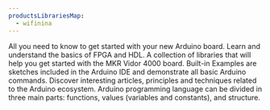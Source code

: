 ```yaml
---
productsLibrariesMap:
  - wifinina
---
```


<EssentialsColumn title="First Steps">
  <EssentialElement title="Quickstart Guide" type="getting-started" link="/software/ide-v2/tutorials/ide-v2-board-manager">
    All you need to know to get started with your new Arduino board.
  </EssentialElement>

  <EssentialElement title="FPGA & HDL basics" type="getting-started" link="/learn/programming/vidor">
    Learn and understand the basics of FPGA and HDL.
  </EssentialElement>


</EssentialsColumn>

<EssentialsColumn title="Suggested Libraries">
  <EssentialElement title="Vidor Libraries (Collection)" type="library" link="https://github.com/vidor-libraries">
    A collection of libraries that will help you get started with the MKR Vidor 4000 board.
  </EssentialElement>
</EssentialsColumn>

<EssentialsColumn title="Arduino Basics">
  <EssentialElement title="Built-in Examples" type="tutorial" link="/built-in-examples/">
    Built-in Examples are sketches included in the Arduino IDE and demonstrate all basic Arduino commands.
  </EssentialElement>
  <EssentialElement title="Learn" type="resource" link="/learn/">
    Discover interesting articles, principles and techniques related to the Arduino ecosystem.
  </EssentialElement>
  <EssentialElement title="Language References" type="resource" link="https://www.arduino.cc/reference/en/">
  Arduino programming language can be divided in three main parts: functions, values (variables and constants), and structure.
  </EssentialElement>
</EssentialsColumn>
